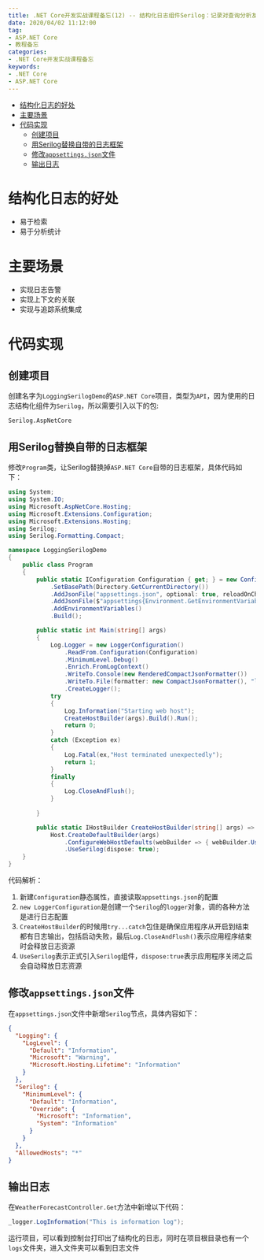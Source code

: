 ```yaml
---
title: .NET Core开发实战课程备忘(12) -- 结构化日志组件Serilog：记录对查询分析友好的日志
date: 2020/04/02 11:12:00
tag:
- ASP.NET Core
- 教程备忘
categories:
- .NET Core开发实战课程备忘
keywords:
- .NET Core
- ASP.NET Core
---
```


- [结构化日志的好处](#%e7%bb%93%e6%9e%84%e5%8c%96%e6%97%a5%e5%bf%97%e7%9a%84%e5%a5%bd%e5%a4%84)
- [主要场景](#%e4%b8%bb%e8%a6%81%e5%9c%ba%e6%99%af)
- [代码实现](#%e4%bb%a3%e7%a0%81%e5%ae%9e%e7%8e%b0)
  - [创建项目](#%e5%88%9b%e5%bb%ba%e9%a1%b9%e7%9b%ae)
  - [用Serilog替换自带的日志框架](#%e7%94%a8serilog%e6%9b%bf%e6%8d%a2%e8%87%aa%e5%b8%a6%e7%9a%84%e6%97%a5%e5%bf%97%e6%a1%86%e6%9e%b6)
  - [修改`appsettings.json`文件](#%e4%bf%ae%e6%94%b9appsettingsjson%e6%96%87%e4%bb%b6)
  - [输出日志](#%e8%be%93%e5%87%ba%e6%97%a5%e5%bf%97)

# 结构化日志的好处
* 易于检索
* 易于分析统计

# 主要场景
* 实现日志告警
* 实现上下文的关联
* 实现与追踪系统集成

# 代码实现
## 创建项目
创建名字为`LoggingSerilogDemo`的`ASP.NET Core`项目，类型为`API`，因为使用的日志结构化组件为`Serilog`，所以需要引入以下的包:
```
Serilog.AspNetCore
```
## 用Serilog替换自带的日志框架
修改`Program`类，让Serilog替换掉`ASP.NET Core`自带的日志框架，具体代码如下：
``` csharp
using System;
using System.IO;
using Microsoft.AspNetCore.Hosting;
using Microsoft.Extensions.Configuration;
using Microsoft.Extensions.Hosting;
using Serilog;
using Serilog.Formatting.Compact;

namespace LoggingSerilogDemo
{
    public class Program
    {
        public static IConfiguration Configuration { get; } = new ConfigurationBuilder()
            .SetBasePath(Directory.GetCurrentDirectory())
            .AddJsonFile("appsettings.json", optional: true, reloadOnChange: true)
            .AddJsonFile($"appsettings{Environment.GetEnvironmentVariable("ASPNETCORE_ENVIRONMENT") ?? "Production"}.json", optional: true, reloadOnChange: true)
            .AddEnvironmentVariables()
            .Build();

        public static int Main(string[] args)
        {
            Log.Logger = new LoggerConfiguration()
                .ReadFrom.Configuration(Configuration)
                .MinimumLevel.Debug()
                .Enrich.FromLogContext()
                .WriteTo.Console(new RenderedCompactJsonFormatter())
                .WriteTo.File(formatter: new CompactJsonFormatter(), "logs\\log.txt", rollingInterval: RollingInterval.Day)
                .CreateLogger();
            try
            {
                Log.Information("Starting web host");
                CreateHostBuilder(args).Build().Run();
                return 0;
            }
            catch (Exception ex)
            {
                Log.Fatal(ex,"Host terminated unexpectedly");
                return 1;
            }
            finally
            {
                Log.CloseAndFlush();
            }
            
        }

        public static IHostBuilder CreateHostBuilder(string[] args) =>
            Host.CreateDefaultBuilder(args)
                .ConfigureWebHostDefaults(webBuilder => { webBuilder.UseStartup<Startup>(); })
                .UseSerilog(dispose: true);
    }
}
```
代码解析：
1. 新建`Configuration`静态属性，直接读取`appsettings.json`的配置
2. `new LoggerConfiguration`是创建一个`Serilog`的`logger`对象，调的各种方法是进行日志配置
3. `CreateHostBuilder`的时候用`try...catch`包住是确保应用程序从开启到结束都有日志输出，包括启动失败，最后`Log.CloseAndFlush()`表示应用程序结束时会释放日志资源
4. `UseSerilog`表示正式引入`Serilog`组件，`dispose:true`表示应用程序关闭之后会自动释放日志资源

## 修改`appsettings.json`文件
在`appsettings.json`文件中新增`Serilog`节点，具体内容如下：
``` json
{
  "Logging": {
    "LogLevel": {
      "Default": "Information",
      "Microsoft": "Warning",
      "Microsoft.Hosting.Lifetime": "Information"
    }
  },
  "Serilog": {
    "MinimumLevel": {
      "Default": "Information",
      "Override": {
        "Microsoft": "Information",
        "System": "Information"
      }
    }
  },
  "AllowedHosts": "*"
}
```
## 输出日志
在`WeatherForecastController.Get`方法中新增以下代码：
``` csharp
_logger.LogInformation("This is information log");
```
运行项目，可以看到控制台打印出了结构化的日志，同时在项目根目录也有一个`logs`文件夹，进入文件夹可以看到日志文件

